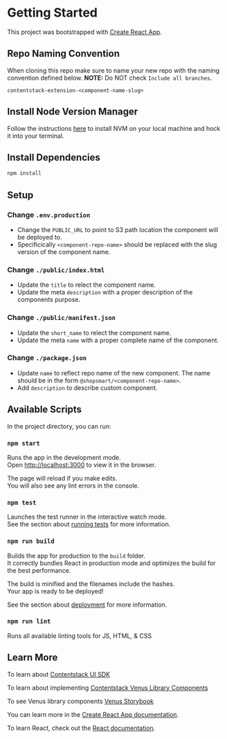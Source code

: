 # Getting Started

This project was bootstrapped with [Create React App](https://github.com/facebook/create-react-app).

## Repo Naming Convention

When cloning this repo make sure to name your new repo with the naming convention defined below.
**NOTE:** Do NOT check `Include all branches`.

`contentstack-extension-<component-name-slug>`

## Install Node Version Manager

Follow the instructions [here](https://github.com/nvm-sh/nvm#git-install) to install NVM on your local machine and hock it into your terminal.

## Install Dependencies

```sh
npm install
```

## Setup

### Change `.env.production`

- Change the `PUBLIC_URL` to point to S3 path location the component will be deployed to.
- Specificically `<component-repo-name>` should be replaced with the slug version of the component name.

### Change `./public/index.html`

- Update the `title` to relect the component name.
- Update the meta `description` with a proper description of the components purpose.

### Change `./public/manifest.json`

- Update the `short_name` to relect the component name.
- Update the meta `name` with a proper complete name of the component.

### Change `./package.json`

- Update `name` to reflect repo name of the new component.  The name should be in the form `@shopsmart/<component-repo-name>`.
- Add `description` to describe custom component.

## Available Scripts

In the project directory, you can run:

### `npm start`

Runs the app in the development mode.\
Open [http://localhost:3000](http://localhost:3000) to view it in the browser.

The page will reload if you make edits.\
You will also see any lint errors in the console.

### `npm test`

Launches the test runner in the interactive watch mode.\
See the section about [running tests](https://facebook.github.io/create-react-app/docs/running-tests) for more information.

### `npm run build`

Builds the app for production to the `build` folder.\
It correctly bundles React in production mode and optimizes the build for the best performance.

The build is minified and the filenames include the hashes.\
Your app is ready to be deployed!

See the section about [deployment](https://facebook.github.io/create-react-app/docs/deployment) for more information.

### `npm run lint`

Runs all available linting tools for JS, HTML, & CSS

## Learn More

To learn about [Contentstack UI SDK](https://github.com/contentstack/ui-extensions-sdk/blob/2.2.0/docs/ui-extensions-api-reference.md)

To learn about implementing [Contentstack Venus Library Components](https://www.contentstack.com/docs/developers/venus-component-library/)

To see Venus library components [Venus Storybook](https://venus-storybook.contentstack.com/)

You can learn more in the [Create React App documentation](https://facebook.github.io/create-react-app/docs/getting-started).

To learn React, check out the [React documentation](https://reactjs.org/).
